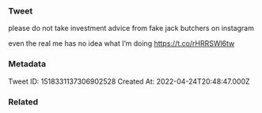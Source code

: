 ### Tweet
please do not take investment advice from fake jack butchers on instagram

even the real me has no idea what I’m doing https://t.co/rHRRSWl6tw

### Metadata
Tweet ID: 1518331137306902528
Created At: 2022-04-24T20:48:47.000Z

### Related


